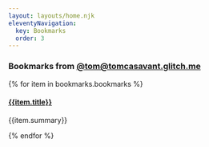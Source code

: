 ```yaml
---
layout: layouts/home.njk
eleventyNavigation:
  key: Bookmarks
  order: 3
---
```

### Bookmarks from [@tom@tomcasavant.glitch.me](https://tomcasavant.glitch.me/)

{% for item in bookmarks.bookmarks %}
	<div class="bookmark">
		<h4 class="bookmark-title"> [{{item.title}}]({{item.link}}) </h4>
		<p class="bookmark-summary"> {{item.summary}} </p>
	</div>
{% endfor %}
